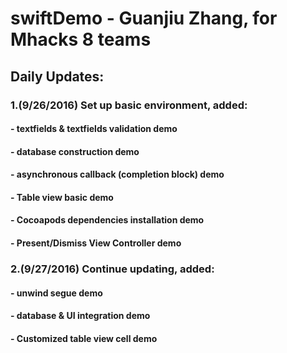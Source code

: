 # swiftDemo - Guanjiu Zhang, for Mhacks 8 teams

## Daily Updates:
### 1.(9/26/2016) Set up basic environment, added:
####  - textfields & textfields validation demo
####  - database construction demo
####  - asynchronous callback (completion block) demo
#### - Table view basic demo
#### - Cocoapods dependencies installation demo 
#### - Present/Dismiss View Controller demo

### 2.(9/27/2016) Continue updating, added:
####  - unwind segue demo
####  - database & UI integration demo
####  - Customized table view cell demo